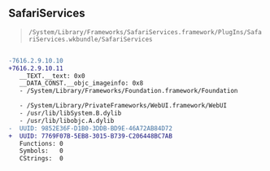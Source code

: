 ## SafariServices

> `/System/Library/Frameworks/SafariServices.framework/PlugIns/SafariServices.wkbundle/SafariServices`

```diff

-7616.2.9.10.10
+7616.2.9.10.11
   __TEXT.__text: 0x0
   __DATA_CONST.__objc_imageinfo: 0x8
   - /System/Library/Frameworks/Foundation.framework/Foundation

   - /System/Library/PrivateFrameworks/WebUI.framework/WebUI
   - /usr/lib/libSystem.B.dylib
   - /usr/lib/libobjc.A.dylib
-  UUID: 9852E36F-D1B0-3DDB-BD9E-46A72AB84D72
+  UUID: 7769F07B-5EB8-3015-B739-C206448BC7AB
   Functions: 0
   Symbols:   0
   CStrings:  0

```
